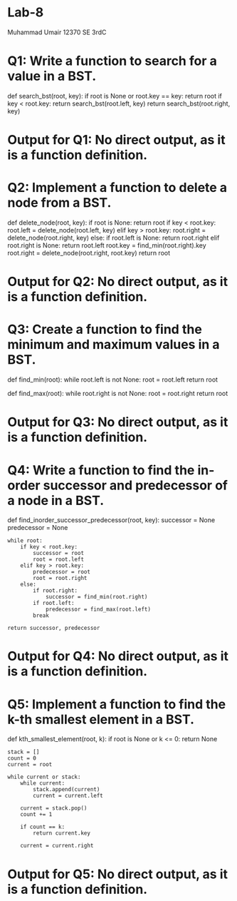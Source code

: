 # Lab-8
Muhammad Umair
12370
SE 3rdC
# Q1: Write a function to search for a value in a BST.
def search_bst(root, key):
    if root is None or root.key == key:
        return root
    if key < root.key:
        return search_bst(root.left, key)
    return search_bst(root.right, key)

# Output for Q1: No direct output, as it is a function definition.

# Q2: Implement a function to delete a node from a BST.
def delete_node(root, key):
    if root is None:
        return root
    if key < root.key:
        root.left = delete_node(root.left, key)
    elif key > root.key:
        root.right = delete_node(root.right, key)
    else:
        if root.left is None:
            return root.right
        elif root.right is None:
            return root.left
        root.key = find_min(root.right).key
        root.right = delete_node(root.right, root.key)
    return root

# Output for Q2: No direct output, as it is a function definition.

# Q3: Create a function to find the minimum and maximum values in a BST.
def find_min(root):
    while root.left is not None:
        root = root.left
    return root

def find_max(root):
    while root.right is not None:
        root = root.right
    return root

# Output for Q3: No direct output, as it is a function definition.

# Q4: Write a function to find the in-order successor and predecessor of a node in a BST.
def find_inorder_successor_predecessor(root, key):
    successor = None
    predecessor = None

    while root:
        if key < root.key:
            successor = root
            root = root.left
        elif key > root.key:
            predecessor = root
            root = root.right
        else:
            if root.right:
                successor = find_min(root.right)
            if root.left:
                predecessor = find_max(root.left)
            break

    return successor, predecessor

# Output for Q4: No direct output, as it is a function definition.

# Q5: Implement a function to find the k-th smallest element in a BST.
def kth_smallest_element(root, k):
    if root is None or k <= 0:
        return None

    stack = []
    count = 0
    current = root

    while current or stack:
        while current:
            stack.append(current)
            current = current.left

        current = stack.pop()
        count += 1

        if count == k:
            return current.key

        current = current.right

# Output for Q5: No direct output, as it is a function definition.
```
